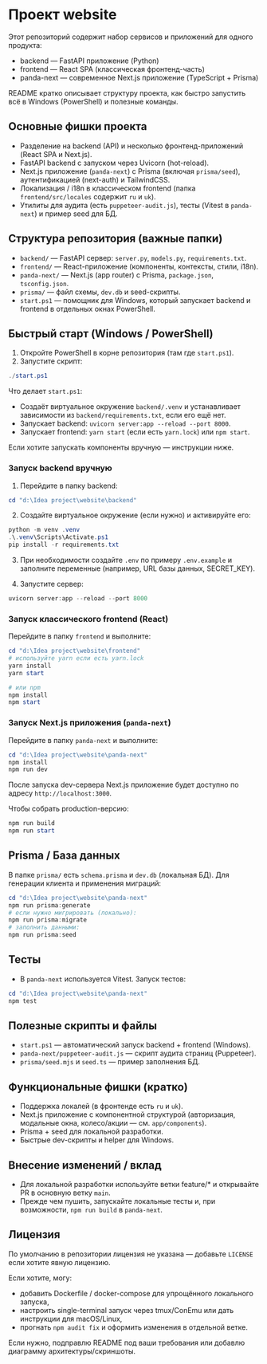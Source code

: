 ﻿# Проект website

Этот репозиторий содержит набор сервисов и приложений для одного продукта:
- backend — FastAPI приложение (Python)
- frontend — React SPA (классическая фронтенд-часть)
- panda-next — современное Next.js приложение (TypeScript + Prisma)

README кратко описывает структуру проекта, как быстро запустить всё в Windows (PowerShell) и полезные команды.

## Основные фишки проекта
- Разделение на backend (API) и несколько фронтенд-приложений (React SPA и Next.js).
- FastAPI backend с запуском через Uvicorn (hot-reload).
- Next.js приложение (`panda-next`) с Prisma (включая `prisma/seed`), аутентификацией (next-auth) и TailwindCSS.
- Локализация / i18n в классическом frontend (папка `frontend/src/locales` содержит `ru` и `uk`).
- Утилиты для аудита (есть `puppeteer-audit.js`), тесты (Vitest в `panda-next`) и пример seed для БД.

## Структура репозитория (важные папки)
- `backend/` — FastAPI сервер: `server.py`, `models.py`, `requirements.txt`.
- `frontend/` — React-приложение (компоненты, контексты, стили, i18n).
- `panda-next/` — Next.js (app router) с Prisma, `package.json`, `tsconfig.json`.
- `prisma/` — файл схемы, `dev.db` и seed-скрипты.
- `start.ps1` — помощник для Windows, который запускает backend и frontend в отдельных окнах PowerShell.

## Быстрый старт (Windows / PowerShell)
1. Откройте PowerShell в корне репозитория (там где `start.ps1`).
2. Запустите скрипт:

```powershell
./start.ps1
```

Что делает `start.ps1`:
- Создаёт виртуальное окружение `backend/.venv` и устанавливает зависимости из `backend/requirements.txt`, если его ещё нет.
- Запускает backend: `uvicorn server:app --reload --port 8000`.
- Запускает frontend: `yarn start` (если есть `yarn.lock`) или `npm start`.

Если хотите запускать компоненты вручную — инструкции ниже.

### Запуск backend вручную
1. Перейдите в папку backend:

```powershell
cd "d:\Idea project\website\backend"
```

2. Создайте виртуальное окружение (если нужно) и активируйте его:

```powershell
python -m venv .venv
.\.venv\Scripts\Activate.ps1
pip install -r requirements.txt
```

3. При необходимости создайте `.env` по примеру `.env.example` и заполните переменные (например, URL базы данных, SECRET_KEY).

4. Запустите сервер:

```powershell
uvicorn server:app --reload --port 8000
```

### Запуск классического frontend (React)
Перейдите в папку `frontend` и выполните:

```powershell
cd "d:\Idea project\website\frontend"
# используйте yarn если есть yarn.lock
yarn install
yarn start

# или npm
npm install
npm start
```

### Запуск Next.js приложения (`panda-next`)
Перейдите в папку `panda-next` и выполните:

```powershell
cd "d:\Idea project\website\panda-next"
npm install
npm run dev
```

После запуска dev-сервера Next.js приложение будет доступно по адресу `http://localhost:3000`.

Чтобы собрать production-версию:

```powershell
npm run build
npm run start
```

## Prisma / База данных
В папке `prisma/` есть `schema.prisma` и `dev.db` (локальная БД). Для генерации клиента и применения миграций:

```powershell
cd "d:\Idea project\website\panda-next"
npm run prisma:generate
# если нужно мигрировать (локально):
npm run prisma:migrate
# заполнить данными:
npm run prisma:seed
```

## Тесты
- В `panda-next` используется Vitest. Запуск тестов:

```powershell
cd "d:\Idea project\website\panda-next"
npm test
```

## Полезные скрипты и файлы
- `start.ps1` — автоматический запуск backend + frontend (Windows).
- `panda-next/puppeteer-audit.js` — скрипт аудита страниц (Puppeteer).
- `prisma/seed.mjs` и `seed.ts` — пример заполнения БД.

## Функциональные фишки (кратко)
- Поддержка локалей (в фронтенде есть `ru` и `uk`).
- Next.js приложение с компонентной структурой (авторизация, модальные окна, колесо/акции — см. `app/components`).
- Prisma + seed для локальной разработки.
- Быстрые dev-скрипты и helper для Windows.

## Внесение изменений / вклад
- Для локальной разработки используйте ветки feature/* и открывайте PR в основную ветку `main`.
- Прежде чем пушить, запускайте локальные тесты и, при возможности, `npm run build` в `panda-next`.

## Лицензия
По умолчанию в репозитории лицензия не указана — добавьте `LICENSE` если хотите явную лицензию.

Если хотите, могу:
- добавить Dockerfile / docker-compose для упрощённого локального запуска,
- настроить single-terminal запуск через tmux/ConEmu или дать инструкции для macOS/Linux,
- прогнать `npm audit fix` и оформить изменения в отдельной ветке.

Если нужно, подправлю README под ваши требования или добавлю диаграмму архитектуры/скриншоты.

